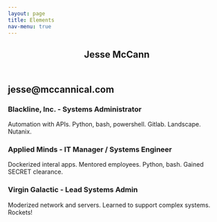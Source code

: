 ```yaml
---
layout: page
title: Elements
nav-menu: true
---
```


<!-- Main -->
<div id="main" class="alt">

<!-- One -->
<section id="one">
	<div class="inner">
		<header class="major">
			<h1>Jesse McCann</h1>
		</header>

<!-- Content -->
<h2 id="content">jesse@mccannical.com</h2>
<pIT Manager | Cloud Infrastructure | AWS Solutions Architect Associate | SysOps | Linux</p>
<div class="row">
	<div class="6u 12u$(small)">
		<h3>Blackline, Inc. - Systems Administrator</h3>
		<p>Automation with APIs. Python, bash, powershell. Gitlab. Landscape. Nutanix.  </p>
	</div>
	<div class="6u$ 12u$(small)">
		<h3>Applied Minds - IT Manager / Systems Engineer </h3>
		<p>Dockerized interal apps. Mentored employees. Python, bash. Gained SECRET clearance.</p>
	</div>
	<!-- Break -->
	<div class="4u 12u$(medium)">
		<h3>Virgin Galactic - Lead Systems Admin</h3>
		<p>Moderized network and servers. Learned to support complex systems. Rockets!</p>
	</div>
</div>

